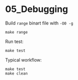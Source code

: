 # 05_Debugging

Build `range` binart file with `-O0 -g`
```shell
make range
```

Run test:
```shell
make test
```

Typical workflow:
```
make test
make clean
```
